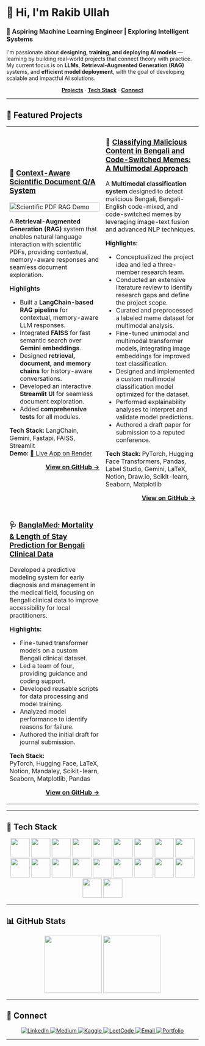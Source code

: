 # 👋 Hi, I'm **Rakib Ullah**

### 🧠 Aspiring Machine Learning Engineer | Exploring Intelligent Systems  

I'm passionate about **designing, training, and deploying AI models** — learning by building real-world projects that connect theory with practice.  
My current focus is on **LLMs**, **Retrieval-Augmented Generation (RAG)** systems, and **efficient model deployment**, with the goal of developing scalable and impactful AI solutions.  

<p align="center">
  <a href="#-featured-projects"><strong>Projects</strong></a> ·
  <a href="#-tech-stack"><strong>Tech Stack</strong></a> ·
  <a href="#-connect"><strong>Connect</strong></a>
</p>

---

## 🚀 Featured Projects

<table>
<tr>
<td width="50%">

### 🔬 [Context-Aware Scientific Document Q/A System](https://github.com/secrakib/Scientific-Pdf-Rag)

<a href="https://github.com/secrakib/Scientific-Pdf-Rag">
  <img src="https://raw.githubusercontent.com/secrakib/Scientific-Pdf-Rag/main/demo/Scientific%20Pdf%20RAG.gif" alt="Scientific PDF RAG Demo" width="100%"/>
</a>

A **Retrieval-Augmented Generation (RAG)** system that enables natural language interaction with scientific PDFs, providing contextual, memory-aware responses and seamless document exploration.

**Highlights**
- Built a **LangChain-based RAG pipeline** for contextual, memory-aware LLM responses.  
- Integrated **FAISS** for fast semantic search over **Gemini embeddings**.  
- Designed **retrieval, document, and memory chains** for history-aware conversations.  
- Developed an interactive **Streamlit UI** for seamless document exploration.  
- Added **comprehensive tests** for all modules.


**Tech Stack:** LangChain, Gemini, Fastapi, FAISS, Streamlit  
**Demo:** [🔗 Live App on Render](https://paperchat-frontend.onrender.com)

<p align="right"><a href="https://github.com/secrakib/Scientific-Pdf-Rag"><strong>View on GitHub →</strong></a></p>

</td>
<td width="50%">

### 🧩 [Classifying Malicious Content in Bengali and Code-Switched Memes: A Multimodal Approach](https://github.com/secrakib/Bengali_Malicious_Memes_Private)

A **Multimodal classification system** designed to detect malicious Bengali, Bengali-English code-mixed, and code-switched memes by leveraging image-text fusion and advanced NLP techniques.


**Highlights:**
- Conceptualized the project idea and led a three-member research team.  
- Conducted an extensive literature review to identify research gaps and define the project scope.  
- Curated and preprocessed a labeled meme dataset for multimodal analysis.  
- Fine-tuned unimodal and multimodal transformer models, integrating image embeddings for improved text classification.  
- Designed and implemented a custom multimodal classification model optimized for the dataset.  
- Performed explainability analyses to interpret and validate model predictions.  
- Authored a draft paper for submission to a reputed conference.

**Tech Stack:** PyTorch, Hugging Face Transformers, Pandas, Label Studio, Gemini, LaTeX, Notion, Draw.io, Scikit-learn, Seaborn, Matplotlib


<p align="right"><a href="https://github.com/secrakib/Bengali_Malicious_Memes_Private"><strong>View on GitHub →</strong></a></p>

</td>
</tr>
<tr>
<td width="50%">

### 🩺 [BanglaMed: Mortality & Length of Stay Prediction for Bengali Clinical Data](https://github.com/secrakib/BanglaMed)

Developed a predictive modeling system for early diagnosis and management in the medical field, focusing on Bengali clinical data to improve accessibility for local practitioners.

**Highlights:**  
- Fine-tuned transformer models on a custom Bengali clinical dataset.  
- Led a team of four, providing guidance and coding support.  
- Developed reusable scripts for data processing and model training.
- Analyzed model performance to identify reasons for failure.
- Authored the initial draft for journal submission.  

**Tech Stack:**  
PyTorch, Hugging Face, LaTeX, Notion, Mandaley, Scikit-learn, Seaborn, Matplotlib, Pandas

<p align="right"><a href="https://github.com/secrakib/BanglaMed"><strong>View on GitHub →</strong></a></p>

</td>
<td width="50%">
&nbsp;
</td>
</tr>
</table>

---

## 🧰 Tech Stack

<p align="center">
  <img src="https://cdn.jsdelivr.net/gh/devicons/devicon/icons/python/python-original.svg" width="50" height="50" />
  <img src="https://cdn.jsdelivr.net/gh/devicons/devicon/icons/pytorch/pytorch-original.svg" width="50" height="50" />
  <img src="https://upload.wikimedia.org/wikipedia/commons/thumb/0/05/Scikit_learn_logo_small.svg/1200px-Scikit_learn_logo_small.svg.png" width="50" height="50" />
  <img src="https://cdn-uploads.huggingface.co/production/uploads/683ef46c2695302d716db7b9/NHQZH4QOh0zq1RelB7LR9.png" width="50" height="50" />
  <img src="https://kajabi-storefronts-production.kajabi-cdn.com/kajabi-storefronts-production/file-uploads/blogs/22606/images/b481620-88b6-27ee-4ecf-af140aa0_0_BKOvjpzn6SPKs81L.png" width="50" height="50" />
  <img src="https://cdn.jsdelivr.net/gh/devicons/devicon/icons/fastapi/fastapi-original.svg" width="50" height="50" />
  <img src="https://cdn.jsdelivr.net/gh/devicons/devicon/icons/docker/docker-original.svg" width="50" height="50" />
  <img src="https://cdn.jsdelivr.net/gh/devicons/devicon/icons/pandas/pandas-original.svg" width="50" height="50" />
  <img src="https://cdn.jsdelivr.net/gh/devicons/devicon/icons/numpy/numpy-original.svg" width="50" height="50" />
  <img src="https://cdn.jsdelivr.net/gh/devicons/devicon/icons/mongodb/mongodb-original.svg" width="50" height="50" />
  <img src="https://cdn.jsdelivr.net/gh/devicons/devicon/icons/git/git-original.svg" width="50" height="50" />
  <img src="https://cdn.pulse2.com/cdn/2025/01/Render-Logo.jpg" width="50" height="50" />
  <img src="https://cdn.jsdelivr.net/gh/devicons/devicon/icons/matplotlib/matplotlib-original.svg" width="50" height="50" />
  <img src="https://seaborn.pydata.org/_images/logo-tall-lightbg.svg" width="50" height="50" />
  <img src="https://jupyter.org/assets/share.png" width="50" height="50" />
  <img src="https://cdn.jsdelivr.net/gh/devicons/devicon/icons/streamlit/streamlit-original.svg" width="50" height="50" />
  <img src="https://upload.wikimedia.org/wikipedia/commons/e/e9/Notion-logo.svg" width="50" height="50" />  
  <img src="https://encrypted-tbn0.gstatic.com/images?q=tbn:ANd9GcQe9Qno9F0sj2PBXfrYuEE9hvaAMINy-4uy2A&s" width="50" height="50" />  
  <img src="https://store-images.s-microsoft.com/image/apps.1409.13851527096222888.2b60149a-04a5-4578-a6b2-d7b7377332d5.c22d8e97-4d44-4304-9bd2-55f9d29c0f82" width="50" height="50" />  
  <img src="https://cdn.jsdelivr.net/gh/devicons/devicon/icons/github/github-original.svg" width="50" height="50" />
  
</p>


---

## 📊 GitHub Stats

<p align="center">
  <img src="https://github-readme-stats.vercel.app/api?username=secrakib&show_icons=true&theme=tokyonight&count_private=true" height="150"/>
  <img src="https://github-readme-stats.vercel.app/api/top-langs/?username=secrakib&layout=compact&theme=tokyonight" height="150"/>
</p>

---

## 🤝 Connect

<p align="center">
  <a href="https://www.linkedin.com/in/rakib-ullah-boom" target="_blank">
    <img src="https://img.shields.io/badge/LinkedIn-0077B5?style=for-the-badge&logo=linkedin&logoColor=white" alt="LinkedIn">
  </a>
  <a href="https://medium.com/@rakibullah" target="_blank">
    <img src="https://img.shields.io/badge/Medium-12100E?style=for-the-badge&logo=medium&logoColor=white" alt="Medium">
  </a>
  <a href="https://www.kaggle.com/rakibullah" target="_blank">
    <img src="https://img.shields.io/badge/Kaggle-20BEFF?style=for-the-badge&logo=kaggle&logoColor=white" alt="Kaggle">
  </a>
  <a href="https://leetcode.com/rakibullah60" target="_blank">
    <img src="https://img.shields.io/badge/LeetCode-FFA116?style=for-the-badge&logo=leetcode&logoColor=white" alt="LeetCode">
  </a>
  <a href="mailto:secrakibullah@gmail.com">
    <img src="https://img.shields.io/badge/Email-D14836?style=for-the-badge&logo=gmail&logoColor=white" alt="Email">
  </a>
  <a href="https://dune-sandal-4a3.notion.site/Portfolio-190dc8566f8580898fc2f042f70093ee" target="_blank">
    <img src="https://img.shields.io/badge/Portfolio-255E63?style=for-the-badge&logo=notion&logoColor=white" alt="Portfolio">
  </a>
</p>

---


